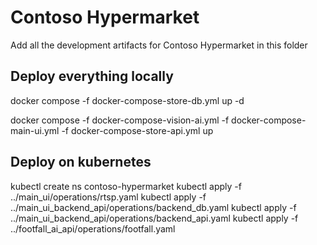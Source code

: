 # Contoso Hypermarket

Add all the development artifacts for Contoso Hypermarket in this folder

## Deploy everything locally

docker compose -f docker-compose-store-db.yml up -d

docker compose -f docker-compose-vision-ai.yml -f docker-compose-main-ui.yml -f docker-compose-store-api.yml up

## Deploy on kubernetes

kubectl create ns contoso-hypermarket
kubectl apply -f ../main_ui/operations/rtsp.yaml
kubectl apply -f ../main_ui_backend_api/operations/backend_db.yaml
kubectl apply -f ../main_ui_backend_api/operations/backend_api.yaml
kubectl apply -f ../footfall_ai_api/operations/footfall.yaml